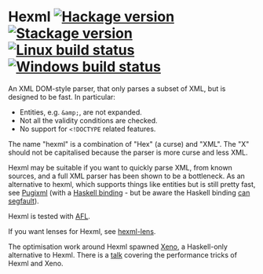# Hexml [![Hackage version](https://img.shields.io/hackage/v/hexml.svg?label=Hackage)](https://hackage.haskell.org/package/hexml) [![Stackage version](https://www.stackage.org/package/hexml/badge/nightly?label=Stackage)](https://www.stackage.org/package/hexml) [![Linux build status](https://img.shields.io/travis/ndmitchell/hexml/master.svg?label=Linux%20build)](https://travis-ci.org/ndmitchell/hexml) [![Windows build status](https://img.shields.io/appveyor/ci/ndmitchell/hexml/master.svg?label=Windows%20build)](https://ci.appveyor.com/project/ndmitchell/hexml)

An XML DOM-style parser, that only parses a subset of XML, but is designed to be fast. In particular:

* Entities, e.g. `&amp;`, are not expanded.
* Not all the validity conditions are checked.
* No support for `<!DOCTYPE` related features.

The name "hexml" is a combination of "Hex" (a curse) and "XML". The "X" should not be capitalised because the parser is more curse and less XML.

Hexml may be suitable if you want to quickly parse XML, from known sources, and a full XML parser has been shown to be a bottleneck. As an alternative to hexml, which supports things like entities but is still pretty fast, see [Pugixml](http://pugixml.org/) (with a [Haskell binding](https://hackage.haskell.org/package/pugixml) - but be aware the Haskell binding [can segfault](https://github.com/philopon/pugixml-hs/issues/5)).

Hexml is tested with [AFL](http://lcamtuf.coredump.cx/afl/).

If you want lenses for Hexml, see [hexml-lens](http://hackage.haskell.org/package/hexml-lens).

The optimisation work around Hexml spawned [Xeno](http://hackage.haskell.org/package/xeno), a Haskell-only alternative to Hexml. There is a [talk](https://ndmitchell.com/#hexml_12_oct_2017) covering the performance tricks of Hexml and Xeno.
